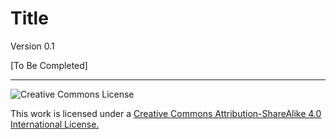 # Title

Version 0.1

[To Be Completed]

---

![Creative Commons License](https://i.creativecommons.org/l/by-sa/4.0/88x31.png "Creative Commons License")

This work is licensed under a [Creative Commons Attribution-ShareAlike 4.0 International License.](https://creativecommons.org/licenses/by-sa/4.0/)
